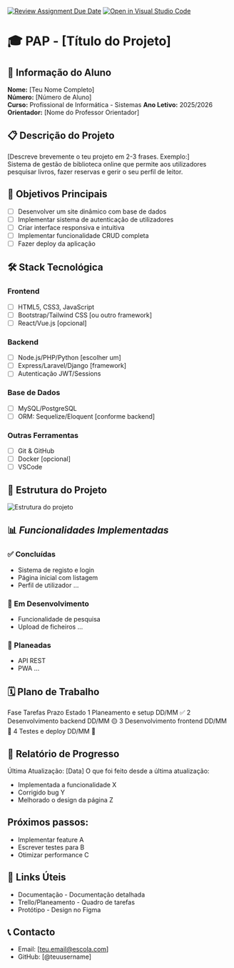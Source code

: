 [![Review Assignment Due Date](https://classroom.github.com/assets/deadline-readme-button-22041afd0340ce965d47ae6ef1cefeee28c7c493a6346c4f15d667ab976d596c.svg)](https://classroom.github.com/a/ObOWU319)
[![Open in Visual Studio Code](https://classroom.github.com/assets/open-in-vscode-2e0aaae1b6195c2367325f4f02e2d04e9abb55f0b24a779b69b11b9e10269abc.svg)](https://classroom.github.com/online_ide?assignment_repo_id=21338330&assignment_repo_type=AssignmentRepo)
# 🎓 PAP - [Título do Projeto]

## 👤 Informação do Aluno
**Nome:** [Teu Nome Completo]  
**Número:** [Número de Aluno]  
**Curso:** Profissional de Informática - Sistemas
**Ano Letivo:** 2025/2026 
**Orientador:** [Nome do Professor Orientador]

## 📋 Descrição do Projeto
[Descreve brevemente o teu projeto em 2-3 frases. Exemplo:]  
Sistema de gestão de biblioteca online que permite aos utilizadores pesquisar livros, fazer reservas e gerir o seu perfil de leitor.

## 🎯 Objetivos Principais
- [ ] Desenvolver um site dinâmico com base de dados
- [ ] Implementar sistema de autenticação de utilizadores
- [ ] Criar interface responsiva e intuitiva
- [ ] Implementar funcionalidade CRUD completa
- [ ] Fazer deploy da aplicação

## 🛠️ Stack Tecnológica

### **Frontend**
- [ ] HTML5, CSS3, JavaScript
- [ ] Bootstrap/Tailwind CSS [ou outro framework]
- [ ] React/Vue.js [opcional]

### **Backend**
- [ ] Node.js/PHP/Python [escolher um]
- [ ] Express/Laravel/Django [framework]
- [ ] Autenticação JWT/Sessions

### **Base de Dados**
- [ ] MySQL/PostgreSQL
- [ ] ORM: Sequelize/Eloquent [conforme backend]

### **Outras Ferramentas**
- [ ] Git & GitHub
- [ ] Docker [opcional]
- [ ] VSCode

## 📁 Estrutura do Projeto
![Estrutura do projeto](./docs/images/estrutura.png)

## 📊 *Funcionalidades Implementadas*

### ✅ Concluídas
- Sistema de registo e login
- Página inicial com listagem
- Perfil de utilizador
...

### 🔄 Em Desenvolvimento
- Funcionalidade de pesquisa
- Upload de ficheiros
...

### 📅 Planeadas
- API REST
- PWA
...

## 🗓️ Plano de Trabalho
Fase	Tarefas	Prazo	Estado
1	Planeamento e setup	DD/MM	✅
2	Desenvolvimento backend	DD/MM	🟡
3	Desenvolvimento frontend	DD/MM	🔴
4	Testes e deploy	DD/MM	🔴

## 📝 Relatório de Progresso
Última Atualização: [Data]
O que foi feito desde a última atualização:
- Implementada a funcionalidade X
- Corrigido bug Y
- Melhorado o design da página Z

## Próximos passos:
- Implementar feature A
- Escrever testes para B
- Otimizar performance C

## 🔗 Links Úteis
- Documentação - Documentação detalhada
- Trello/Planeamento - Quadro de tarefas
- Protótipo - Design no Figma

## 📞 Contacto
- Email: [teu.email@escola.com]
- GitHub: [@teuusername]


